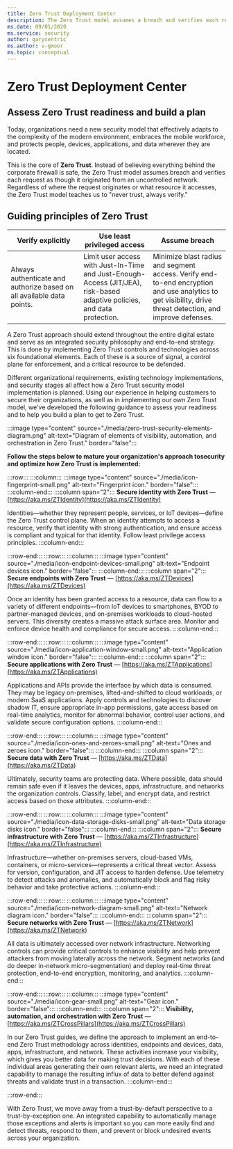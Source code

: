 ```yaml
---
title: Zero Trust Deployment Center
description: The Zero Trust model assumes a breach and verifies each request as though it originated from an uncontrolled network. Regardless of where the request originates or what resource it accesses, the Zero Trust model teaches us to never trust and to always verify.
ms.date: 09/01/2020
ms.service: security
author: garycentric
ms.author: v-gmoor
ms.topic: conceptual
---
```


# Zero Trust Deployment Center

## Assess Zero Trust readiness and build a plan

Today, organizations need a new security model that effectively adapts
to the complexity of the modern environment, embraces the mobile
workforce, and protects people, devices, applications, and data wherever
they are located.

This is the core of **Zero Trust**. Instead of believing everything
behind the corporate firewall is safe, the Zero Trust model assumes
breach and verifies each request as though it originated from an
uncontrolled network. Regardless of where the request originates or what
resource it accesses, the Zero Trust model teaches us to "never trust,
always verify."

## Guiding principles of Zero Trust

| Verify&nbsp;explicitly | Use least privileged access | Assume breach |
|------|-------|------|
| Always authenticate and authorize based on all available data points. | Limit user access with Just-In-Time and Just-Enough-Access (JIT/JEA), risk-based adaptive policies, and data protection. | Minimize blast radius and segment access. Verify end-to-end encryption and use analytics to get visibility, drive threat detection, and improve defenses. |


A Zero Trust approach should extend throughout the entire digital estate
and serve as an integrated security philosophy and end-to-end strategy.
This is done by implementing Zero Trust controls and technologies across
six foundational elements. Each of these is a source of signal, a
control plane for enforcement, and a critical resource to be defended.

Different organizational requirements, existing technology
implementations, and security stages all affect how a Zero Trust
security model implementation is planned. Using our experience in
helping customers to secure their organizations, as well as in
implementing our own Zero Trust model, we've developed the following
guidance to assess your readiness and to help you build a plan to get to
Zero Trust.

:::image type="content" source="./media/zero-trust-security-elements-diagram.png" alt-text="Diagram of elements of visibility, automation, and orchestration in Zero Trust." border="false":::

**Follow the steps below to mature your organization's approach tosecurity and optimize how Zero Trust is implemented:**

:::row::: <!-- ROW: Identity -->
   :::column:::
:::image type="content" source="./media/icon-fingerprint-small.png" alt-text="Fingerprint icon." border="false":::
   :::column-end:::
   :::column span="2":::
**Secure identity with Zero Trust** — [https://aka.ms/ZTIdentity](https://aka.ms/ZTIdentity)

Identities—whether they represent people, services, or IoT devices—define the Zero Trust control plane. When an identity attempts to access a resource, verify that identity with strong authentication, and ensure access is compliant and typical for that identity. Follow least privilege access principles.
   :::column-end:::
<!-- Placeholder for video link.
   :::column span="2":::
[:::image type="content" source="./media/video-image-placeholder-01.png" alt-text="Placeholder 1." border="false":::](https://www.youtube.com/watch?v=gA5q0_3bxPs)
   :::column-end:::
-->
:::row-end:::
:::row::: <!-- ROW: Endpoints -->
   :::column:::
:::image type="content" source="./media/icon-endpoint-devices-small.png" alt-text="Endpoint devices icon." border="false":::
   :::column-end:::
   :::column span="2":::
**Secure endpoints with Zero Trust** — [https://aka.ms/ZTDevices](https://aka.ms/ZTDevices)

Once an identity has been granted access to a resource, data can flow to a variety of different endpoints—from IoT devices to smartphones, BYOD to partner-managed devices, and on-premises workloads to cloud-hosted servers. This diversity creates a massive attack surface area. Monitor and enforce device health and compliance for secure access.
   :::column-end:::
<!-- Placeholder for video link.
   :::column span="2":::
[:::image type="content" source="./media/video-image-placeholder-02.png" alt-text="Placeholder 2." border="false":::](https://youtu.be/T6eWZbIP67E)
   :::column-end:::
-->
:::row-end:::
:::row::: <!-- ROW: Applications -->
   :::column:::
:::image type="content" source="./media/icon-application-window-small.png" alt-text="Application window icon." border="false":::
   :::column-end:::
   :::column span="2":::
**Secure applications with Zero Trust** — [https://aka.ms/ZTApplications](https://aka.ms/ZTApplications)

Applications and APIs provide the interface by which data is consumed. They may be legacy on-premises, lifted-and-shifted to cloud workloads, or modern SaaS applications. Apply controls and technologies to discover shadow IT, ensure appropriate in-app permissions, gate access based on real-time analytics, monitor for abnormal behavior, control user actions, and validate secure configuration options.
   :::column-end:::
<!-- Placeholder for video link.
   :::column span="2":::
[:::image type="content" source="./media/video-image-placeholder-03.png" alt-text="Placeholder 3." border="false":::](https://youtu.be/6jsOaz1uS08)
   :::column-end:::
-->
:::row-end:::
:::row::: <!-- ROW: Data -->
   :::column:::
:::image type="content" source="./media/icon-ones-and-zeroes-small.png" alt-text="Ones and zeroes icon." border="false":::
   :::column-end:::
   :::column span="2":::
**Secure data with Zero Trust** — [https://aka.ms/ZTData](https://aka.ms/ZTData)

Ultimately, security teams are protecting data. Where possible, data should remain safe even if it leaves the devices, apps, infrastructure, and networks the organization controls. Classify, label, and encrypt data, and restrict access based on those attributes.
   :::column-end:::
<!-- Placeholder for video link.
   :::column span="2":::
[:::image type="content" source="./media/video-image-placeholder-04.png" alt-text="Placeholder 4." border="false":::](https://youtu.be/XFg3szECXiw)
   :::column-end:::
-->
:::row-end:::
:::row::: <!-- ROW: Infrastructure -->
   :::column:::
:::image type="content" source="./media/icon-data-storage-disks-small.png" alt-text="Data storage disks icon." border="false":::
   :::column-end:::
   :::column span="2":::
**Secure infrastructure with Zero Trust** — [https://aka.ms/ZTInfrastructure](https://aka.ms/ZTInfrastructure)

Infrastructure—whether on-premises servers, cloud-based VMs, containers, or micro-services—represents a critical threat vector. Assess for version, configuration, and JIT access to harden defense. Use telemetry to detect attacks and anomalies, and automatically block and flag risky behavior and take protective actions.
   :::column-end:::
<!-- Placeholder for video link.
   :::column span="2":::
[:::image type="content" source="./media/video-image-placeholder-05.png" alt-text="Placeholder 5." border="false":::](https://youtu.be/Nr01LAPaaik)
   :::column-end:::
-->
:::row-end:::
:::row::: <!-- ROW: Networks -->
   :::column:::
:::image type="content" source="./media/icon-network-diagram-small.png" alt-text="Network diagram icon." border="false":::
   :::column-end:::
   :::column span="2":::
**Secure networks with Zero Trust** — [https://aka.ms/ZTNetwork](https://aka.ms/ZTNetwork)

All data is ultimately accessed over network infrastructure. Networking controls can provide critical controls to enhance visibility and help prevent attackers from moving laterally across the network. Segment networks (and do deeper in-network micro-segmentation) and deploy real-time threat protection, end-to-end encryption, monitoring, and analytics.
   :::column-end:::
<!-- Placeholder for video link.
   :::column span="2":::
[:::image type="content" source="./media/video-image-placeholder-06.png" alt-text="Placeholder 6." border="false":::](https://youtu.be/8CBfhBCtGGw)
   :::column-end:::
-->
:::row-end:::
:::row::: <!-- ROW: Visibility, automation, and orchestration -->
   :::column:::
:::image type="content" source="./media/icon-gear-small.png" alt-text="Gear icon." border="false":::
   :::column-end:::
   :::column span="2":::
**Visibility, automation, and orchestration with Zero Trust** — [https://aka.ms/ZTCrossPillars](https://aka.ms/ZTCrossPillars)

In our Zero Trust guides, we define the approach to implement an end-to-end Zero Trust methodology across identities, endpoints and devices, data, apps, infrastructure, and network. These activities increase your visibility, which gives you better data for making trust decisions. With each of these individual areas generating their own relevant alerts, we need an integrated capability to manage the resulting influx of data to better defend against threats and validate trust in a transaction.
   :::column-end:::
<!-- Placeholder for video link.
   :::column span="2":::
[:::image type="content" source="./media/video-image-placeholder-07.png" alt-text="Placeholder 7." border="false":::](https://youtu.be/FgC-kVfcgm8)
   :::column-end:::
-->
:::row-end:::

With Zero Trust, we move away from a trust-by-default perspective to a trust-by-exception one. An integrated capability to automatically manage those exceptions and alerts is important so you can more easily find and detect threats, respond to them, and prevent or block undesired events across your organization.




